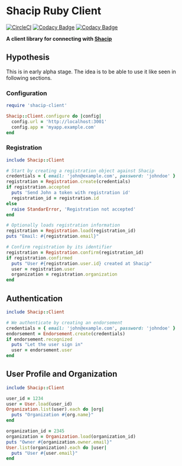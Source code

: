 # Shacip Ruby Client

[![CircleCI](https://circleci.com/gh/rafaelpivato/shacip-ruby.svg?style=svg)](https://circleci.com/gh/rafaelpivato/shacip-ruby) [![Codacy Badge](https://api.codacy.com/project/badge/Grade/3881d92ad5d744e19d1acc756f9ad05f)](https://www.codacy.com/manual/rafaelpivato/shacip-ruby?utm_source=github.com&amp;utm_medium=referral&amp;utm_content=rafaelpivato/shacip-ruby&amp;utm_campaign=Badge_Grade) [![Codacy Badge](https://api.codacy.com/project/badge/Coverage/3881d92ad5d744e19d1acc756f9ad05f)](https://www.codacy.com/manual/rafaelpivato/shacip-ruby?utm_source=github.com&utm_medium=referral&utm_content=rafaelpivato/shacip-ruby&utm_campaign=Badge_Coverage)

**A client library for connecting with [Shacip](https://github.com/rafaelpivato/shacip)**

## Hypothesis

This is in early alpha stage. The idea is to be able to use it like seen in
following sections.

### Configuration

```ruby
require 'shacip-client'

Shacip::Client.configure do |config|
  config.url = 'http://localhost:3001'
  config.app = 'myapp.example.com'
end
```

### Registration

```ruby
include Shacip::Client

# Start by creating a registration object against Shacip
credentials = { email: 'john@example.com', password: 'johndoe' }
registration = Registration.create(credentials)
if registration.accepted
  puts 'Send John a token with registration id'
  registration_id = registration.id
else
  raise StandarError, 'Registration not accepted'
end

# Optionally loads registration information
registration = Registration.load(registration_id)
puts "Email: #{registration.email}"

# Confirm registration by its identifier
registration = Registration.confirm(registration_id)
if registration.confirmed
  puts "User #{registration.user.id} created at Shacip"
  user = registration.user
  organization = registration.organization
end
```

## Authentication

```ruby
include Shacip::Client

# We authenticate by creating an endorsement
credentials = { email: 'john@example.com', password: 'johndoe' }
endorsement = Endorsement.create(credentials)
if endorsement.recognized
  puts "Let the user sign in"
  user = endorsement.user
end
```

## User Profile and Organization

```ruby
include Shacip::Client

user_id = 1234
user = User.load(user_id)
Organization.list(user).each do |org|
  puts "Organization #{org.name}"
end

organization_id = 2345
organization = Organization.load(organization_id)
puts "Owner #{organization.owner.email}"
User.list(organization).each do |user|
  puts "User #{user.email}"
end
```
